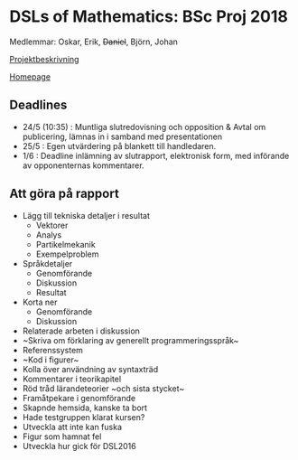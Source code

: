 # DSLs of Mathematics: BSc Proj 2018

Medlemmar: Oskar, Erik, ~~Daniel~~, Björn, Johan

[Projektbeskrivning](DSLsofMath_andra_kurser.md)

[Homepage](https://dslsofmath.github.io/BScProj2018/index.html)


## Deadlines
* 24/5 (10:35) : Muntliga slutredovisning och opposition & Avtal om publicering, lämnas in i samband med presentationen
* 25/5 : Egen utvärdering på blankett till handledaren.
* 1/6 : Deadline inlämning av slutrapport, elektronisk form, med införande av opponenternas kommentarer.

## Att göra på rapport

- Lägg till tekniska detaljer i resultat
  - Vektorer
  - Analys
  - Partikelmekanik
  - Exempelproblem
- Språkdetaljer
  - Genomförande
  - Diskussion
  - Resultat
- Korta ner
  - Genomförande
  - Diskussion
- Relaterade arbeten i diskussion
- ~Skriva om förklaring av generellt programmeringsspråk~
- Referenssystem
- ~Kod i figurer~
- Kolla över användning av syntaxträd
- Kommentarer i teorikapitel
- Röd tråd lärandeteorier ~och sista stycket~
- Framåtpekare i genomförande
- Skapnde hemsida, kanske ta bort
- Hade testgruppen klarat kursen?
- Utveckla att inte kan fuska
- Figur som hamnat fel
- Utveckla hur gick för DSL2016
